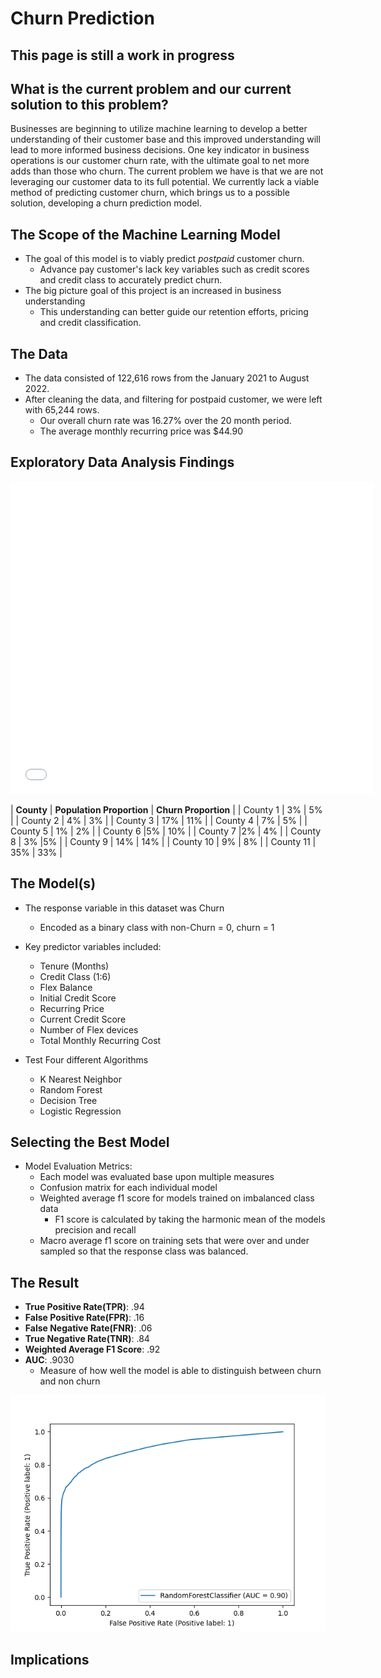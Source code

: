 # Churn Prediction

## This page is still a work in progress 

## What is the current problem and our current solution to this problem?
Businesses are beginning to utilize machine learning to develop a better understanding of their customer base and 
this improved understanding will lead to more informed business decisions. One key indicator in business operations 
is our customer churn rate, with the ultimate goal to net more adds than those who churn. The current problem we 
have is that we are not leveraging our customer data to its full potential. We currently lack a viable method of 
predicting customer churn, which brings us to a possible solution, developing a churn prediction model. 

## The Scope of the Machine Learning Model
* The goal of this model is to viably predict *postpaid* customer churn. 
   - Advance pay customer's lack key variables such as credit scores and credit class to accurately predict churn.
* The big picture goal of this project is an increased in business understanding
   - This understanding can better guide our retention efforts, pricing and credit classification.

## The Data
* The data consisted of 122,616 rows from the January 2021 to August 2022.
* After cleaning the data, and filtering for postpaid customer, we were left with 65,244 rows.
   - Our overall churn rate was 16.27% over the 20 month period.
   - The average monthly recurring price was $44.90


## Exploratory Data Analysis Findings

<iframe src="dummy_county_churn.html" width="115%" height="500" style="border:1px white;">  </iframe>


| **County** | **Population Proportion** | **Churn Proportion** |
| County 1 | 3% | 5% |
| County 2 | 4% | 3% |
| County 3 | 17% | 11% |
| County 4 | 7% | 5% |
| County 5 | 1% | 2% |
| County 6 |5% | 10% |
| County 7 |2% | 4% |
| County 8 | 3% |5% |
| County 9 | 14% | 14% |
| County 10 | 9% | 8% |
| County 11 | 35% | 33% |


## The Model(s)
* The response variable in this dataset was Churn
   * Encoded as a binary class with non-Churn = 0, churn = 1
* Key predictor variables included:
   * Tenure (Months)
   * Credit Class (1:6)
   * Flex Balance
   * Initial Credit Score
   * Recurring Price
   * Current Credit Score
   * Number of Flex devices
   * Total Monthly Recurring Cost

* Test Four different Algorithms
   * K Nearest Neighbor
   * Random Forest
   * Decision Tree
   * Logistic Regression

## Selecting the Best Model
* Model Evaluation Metrics:
   * Each model was evaluated base upon multiple measures 
   * Confusion matrix for each individual model
   * Weighted average f1 score for models trained on imbalanced class data
      * F1 score is calculated by taking the harmonic mean of the models precision and recall
   * Macro average f1 score on training sets that were over and under sampled so that the response class was balanced. 

## The Result
* **True Positive Rate(TPR)**: .94
* **False Positive Rate(FPR)**: .16
* **False Negative Rate(FNR)**: .06
* **True Negative Rate(TNR)**: .84
* **Weighted Average F1 Score**: .92
* **AUC**: .9030
   * Measure of how well the model is able to distinguish between churn and non churn


![alt text](https://raw.githubusercontent.com/dakotaroark/dakotaroark.github.io/main/roc_curve.png)



## Implications


















